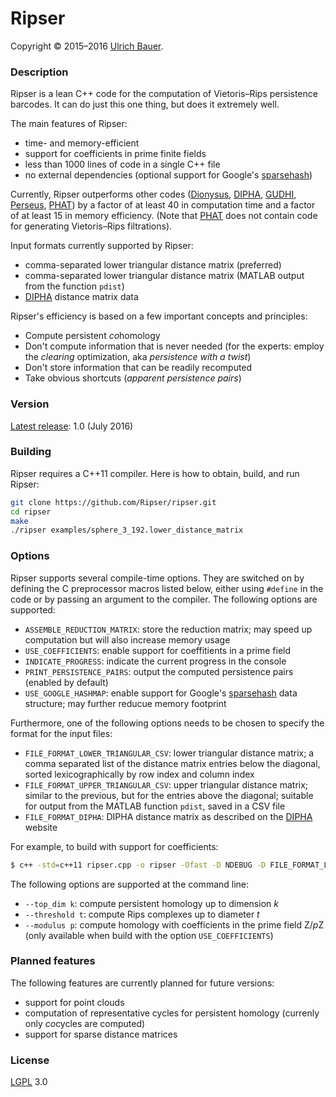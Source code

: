 # Ripser

Copyright © 2015–2016 [Ulrich Bauer].


### Description

Ripser is a lean C++ code for the computation of Vietoris–Rips persistence barcodes. It can do just this one thing, but does it extremely well.

The main features of Ripser:

  - time- and memory-efficient
  - support for coefficients in prime finite fields
  - less than 1000 lines of code in a single C++ file
  - no external dependencies (optional support for Google's [sparsehash])

Currently, Ripser outperforms other codes ([Dionysus], [DIPHA], [GUDHI], [Perseus], [PHAT]) by a factor of at least 40 in computation time and a factor of at least 15 in memory efficiency. (Note that [PHAT] does not contain code for generating Vietoris–Rips filtrations).

Input formats currently supported by Ripser:

  - comma-separated lower triangular distance matrix (preferred)
  - comma-separated lower triangular distance matrix (MATLAB output from the function `pdist`)
  - [DIPHA] distance matrix data

Ripser's efficiency is based on a few important concepts and principles:
  
  - Compute persistent *co*homology
  - Don't compute information that is never needed
    (for the experts: employ the *clearing* optimization, aka *persistence with a twist*)
  - Don't store information that can be readily recomputed
  - Take obvious shortcuts (*apparent persistence pairs*)


### Version
[Latest release][latest-release]: 1.0 (July 2016)


### Building

Ripser requires a C++11 compiler. Here is how to obtain, build, and run Ripser:

```sh
git clone https://github.com/Ripser/ripser.git
cd ripser
make
./ripser examples/sphere_3_192.lower_distance_matrix
```


### Options

Ripser supports several compile-time options. They are switched on by defining the C preprocessor macros listed below, either using `#define` in the code or by passing an argument to the compiler. The following options are supported:

  - `ASSEMBLE_REDUCTION_MATRIX`: store the reduction matrix; may speed up computation but will also increase memory usage
  - `USE_COEFFICIENTS`: enable support for coeffitients in a prime field
  - `INDICATE_PROGRESS`: indicate the current progress in the console
  - `PRINT_PERSISTENCE_PAIRS`: output the computed persistence pairs (enabled by default)
  - `USE_GOOGLE_HASHMAP`: enable support for Google's [sparsehash] data structure; may further reducue memory footprint

Furthermore, one of the following options needs to be chosen to specify the format for the input files:

  - `FILE_FORMAT_LOWER_TRIANGULAR_CSV`: lower triangular distance matrix; a comma separated list of the distance matrix entries below the diagonal, sorted lexicographically by row index and column index
  - `FILE_FORMAT_UPPER_TRIANGULAR_CSV`: upper triangular distance matrix; similar to the previous, but for the entries above the diagonal; suitable for output from the MATLAB function `pdist`, saved in a CSV file
  - `FILE_FORMAT_DIPHA`: DIPHA distance matrix as described on the [DIPHA] website

For example, to build with support for coefficients:

```sh
$ c++ -std=c++11 ripser.cpp -o ripser -Ofast -D NDEBUG -D FILE_FORMAT_LOWER_TRIANGULAR_CSV -D USE_COEFFICIENTS
```

The following options are supported at the command line:

  - `--top_dim k`: compute persistent homology up to dimension *k*
  - `--threshold t`: compute Rips complexes up to diameter *t*
  - `--modulus p`: compute homology with coefficients in the prime field Z/*p*Z (only available when build with the option `USE_COEFFICIENTS`)


### Planned features

The following features are currently planned for future versions:

 - support for point clouds
 - computation of representative cycles for persistent homology (currenly only *co*cycles are computed)
 - support for sparse distance matrices


### License

[LGPL] 3.0


[Ulrich Bauer]: <http://ulrich-bauer.org>
[latest-release]: <https://github.com/Ripser/ripser/releases/latest>
[Dionysus]: <http://www.mrzv.org/software/dionysus/>
[DIPHA]: <http://git.io/dipha>
[PHAT]: <http://git.io/dipha>
[Perseus]: <http://www.sas.upenn.edu/~vnanda/perseus/>
[GUDHI]: <http://gudhi.gforge.inria.fr>
[sparsehash]: <https://github.com/sparsehash/sparsehash>
[LGPL]: <https://www.gnu.org/licenses/lgpl>